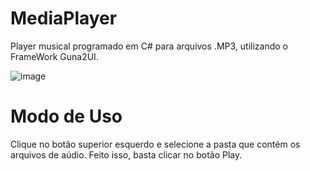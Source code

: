 # MediaPlayer
Player musical programado em C# para arquivos .MP3, utilizando o FrameWork Guna2UI.

![image](https://user-images.githubusercontent.com/42442369/107854203-1d40c380-6df9-11eb-86ac-2465fe32dace.png)

# Modo de Uso
Clique no botão superior esquerdo e selecione a pasta que contém os arquivos de aúdio.
Feito isso, basta clicar no botão Play.

